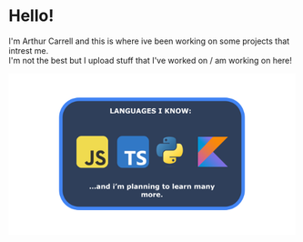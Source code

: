 # Hello!

I'm Arthur Carrell and this is where ive been working on some projects that intrest me.  
I'm not the best but I upload stuff that I've worked on / am working on here!

<img src="lang_i_know.png">

